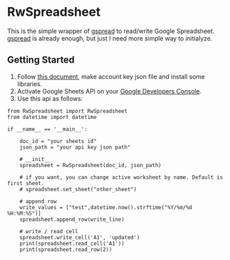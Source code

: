 # RwSpreadsheet

This is the simple wrapper of [gspread](https://github.com/burnash/gspread) to read/write Google Spreadsheet.  
[gspread](https://github.com/burnash/gspread) is already enough, but just I need more simple way to initialyze. 

## Getting Started

1. Follow [this document](http://gspread.readthedocs.io/en/latest/oauth2.html), make account key json file and install some libraries.
1. Activate Google Sheets API on your [Google Developers Console](https://console.developers.google.com/apis).
1. Use this api as follows:
```
from RwSpreadsheet import RwSpreadsheet
from datetime import datetime

if __name__ == '__main__':
    
    doc_id = "your sheets id"
    json_path = "your api key json path"

    # __init__
    spreadsheet = RwSpreadsheet(doc_id, json_path)

    # if you want, you can change active worksheet by name. Default is first sheet.
    # spreadsheet.set_sheet("other_sheet")

    # append row
    write_values = ["test",datetime.now().strftime("%Y/%m/%d %H:%M:%S")]
    spreadsheet.append_row(write_line)

    # write / read cell
    spreadsheet.write_cell('A1', 'updated')
    print(spreadsheet.read_cell('A1'))
    print(spreadsheet.read_row(2))
```
